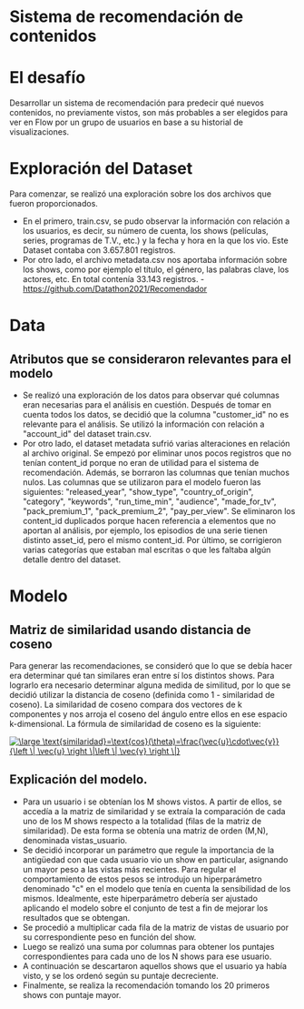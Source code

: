 # Sistema de recomendación de contenidos


# El desafío


Desarrollar un sistema de recomendación para predecir qué nuevos contenidos, no previamente vistos, son más probables a ser elegidos para ver en Flow por un grupo de usuarios en base a su historial de visualizaciones.


# Exploración del Dataset


Para comenzar, se realizó una exploración sobre los dos archivos que fueron proporcionados. 
* En el primero, train.csv, se pudo observar la información con relación a los usuarios, es decir, su número de cuenta, los shows (películas, series, programas de T.V., etc.) y la fecha y hora en la que los vio. Este Dataset contaba con 3.657.801 registros.
* Por otro lado, el archivo metadata.csv nos aportaba información sobre los shows, como por ejemplo el título, el género, las palabras clave, los actores, etc. En total contenía 33.143 registros.
        -	https://github.com/Datathon2021/Recomendador


# Data 


## Atributos que se consideraron relevantes para el modelo

* Se realizó una exploración de los datos para observar qué columnas eran necesarias para el análisis en cuestión. Después de tomar en cuenta todos los datos, se decidió que la columna "customer_id" no es relevante para el análisis. Se utilizó la información con relación a "account_id" del dataset train.csv. 
* Por otro lado, el dataset metadata sufrió varias alteraciones en relación al archivo original. Se empezó por eliminar unos pocos registros que no tenían content_id porque no eran de utilidad para el sistema de recomendación. Además, se borraron las columnas que tenían muchos nulos. 
Las columnas que se utilizaron para el modelo fueron las siguientes: "released_year", "show_type", "country_of_origin", "category", "keywords", "run_time_min", "audience", "made_for_tv", "pack_premium_1", "pack_premium_2", "pay_per_view". Se eliminaron los content_id duplicados porque hacen referencia a elementos que no aportan al análisis, por ejemplo, los episodios de una serie tienen distinto asset_id, pero el mismo content_id. Por último, se corrigieron varias categorías que estaban mal escritas o que les faltaba algún detalle dentro del dataset.


# Modelo


## Matriz de similaridad usando distancia de coseno

Para generar las recomendaciones, se consideró que lo que se debía hacer era determinar qué tan similares eran entre sí los distintos shows. Para lograrlo era necesario determinar alguna medida de similitud, por lo que se decidió utilizar la distancia de coseno (definida como 1 - similaridad de coseno). La similaridad de coseno compara dos vectores de k componentes y nos arroja el coseno del ángulo entre ellos en ese espacio k-dimensional.
La fórmula de similaridad de coseno es la siguiente:

<a href="https://www.codecogs.com/eqnedit.php?latex=\large&space;\text{similaridad}=\text{cos}(\theta)=\frac{\vec{u}\cdot\vec{v}}{\left&space;\|&space;\vec{u}&space;\right&space;\|\left&space;\|&space;\vec{v}&space;\right&space;\|}" target="_blank"><img src="https://latex.codecogs.com/png.latex?\large&space;\text{similaridad}=\text{cos}(\theta)=\frac{\vec{u}\cdot\vec{v}}{\left&space;\|&space;\vec{u}&space;\right&space;\|\left&space;\|&space;\vec{v}&space;\right&space;\|}" title="\large \text{similaridad}=\text{cos}(\theta)=\frac{\vec{u}\cdot\vec{v}}{\left \| \vec{u} \right \|\left \| \vec{v} \right \|}" /></a>

## Explicación del modelo. 

* Para un usuario i se obtenían los M shows vistos. A partir de ellos, se accedía a la matriz de similaridad y se extraía la comparación de cada uno de los M shows respecto a la totalidad (filas de la matriz de similaridad). De esta forma se obtenía una matriz de orden (M,N), denominada vistas_usuario. 
* Se decidió incorporar un parámetro que regule la importancia de la antigüedad con que cada usuario vio un show en particular, asignando un mayor peso a las vistas más recientes. Para regular el comportamiento de estos pesos se introdujo un hiperparámetro denominado "c" en el modelo que tenía en cuenta la sensibilidad de los mismos. Idealmente, este hiperparámetro debería ser ajustado aplicando el modelo sobre el conjunto de test a fin de mejorar los resultados que se obtengan.
* Se procedió a multiplicar cada fila de la matriz de vistas de usuario por su correspondiente peso en función del show.
* Luego se realizó una suma por columnas para obtener los puntajes correspondientes para cada uno de los N shows para ese usuario. 
* A continuación se descartaron aquellos shows que el usuario ya había visto, y se los ordenó según su puntaje decreciente.
* Finalmente, se realiza la recomendación tomando los 20 primeros shows con puntaje mayor.


